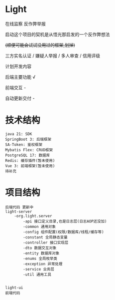 # Light
在线监察 反作弊举报

启动这个项目的契机是从悟光那启发的一个反作弊想法

~~(顺便可能会试试没用过的框架,划掉)~~

三方实名认证 / 嫌疑人举报 / 多人审查 / 信用评级

计划开发内容

后端主要功能 √

前端交互 -

自动更新交付 -

# 技术结构

```
java 21: SDK
SpringBoot 3: 后端框架
SA-Token: 鉴权框架
Mybatis Flex: CRUD框架
PostgreSQL 17: 数据库
Redis: 缓存插件(暂未使用)
Vue 3: 前端框架(暂未使用)
待补充
```

# 项目结构
```
后端代码 更新中
light-server
    -org.light.server
        -api 接口定义目录,也是日志层(日志AOP还没加)
        -common 通用对象
        -config 组件配置(权限/数据库/线程/缓存等)
        -constant 全局静态变量
        -controller 接口实现层
        -dto 数据交互对象
        -entity 数据库对象
        -enums 全局枚举类
        -exception 异常处理
        -service 业务层
        -util 通用工具


light-ui
前端代码
```
